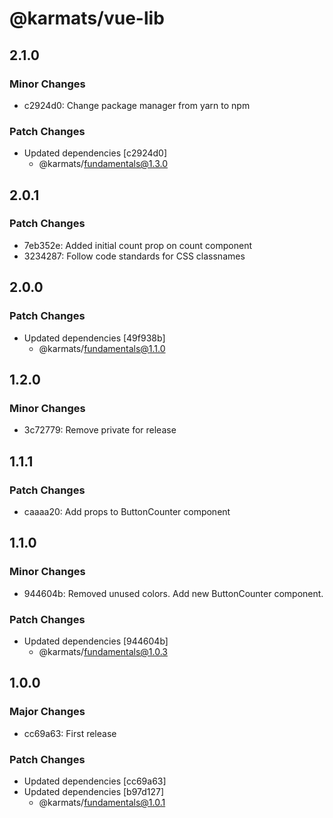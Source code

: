 # @karmats/vue-lib

## 2.1.0

### Minor Changes

- c2924d0: Change package manager from yarn to npm

### Patch Changes

- Updated dependencies [c2924d0]
  - @karmats/fundamentals@1.3.0

## 2.0.1

### Patch Changes

- 7eb352e: Added initial count prop on count component
- 3234287: Follow code standards for CSS classnames

## 2.0.0

### Patch Changes

- Updated dependencies [49f938b]
  - @karmats/fundamentals@1.1.0

## 1.2.0

### Minor Changes

- 3c72779: Remove private for release

## 1.1.1

### Patch Changes

- caaaa20: Add props to ButtonCounter component

## 1.1.0

### Minor Changes

- 944604b: Removed unused colors.
  Add new ButtonCounter component.

### Patch Changes

- Updated dependencies [944604b]
  - @karmats/fundamentals@1.0.3

## 1.0.0

### Major Changes

- cc69a63: First release

### Patch Changes

- Updated dependencies [cc69a63]
- Updated dependencies [b97d127]
  - @karmats/fundamentals@1.0.1
